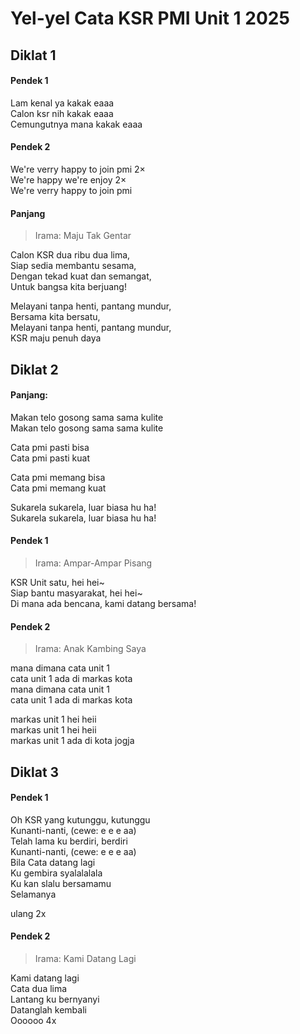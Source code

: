 # Yel-yel Cata KSR PMI Unit 1 2025

## Diklat 1

#### Pendek 1

Lam kenal ya kakak eaaa\
Calon ksr nih kakak eaaa\
Cemungutnya mana kakak eaaa

#### Pendek 2

We're verry happy to join pmi 2×\
We're happy we're enjoy 2×\
We're verry happy to join pmi

#### Panjang

> Irama: Maju Tak Gentar

Calon KSR dua ribu dua lima,\
Siap sedia membantu sesama,\
Dengan tekad kuat dan semangat,\
Untuk bangsa kita berjuang!

Melayani tanpa henti, pantang mundur,\
Bersama kita bersatu,\
Melayani tanpa henti, pantang mundur,\
KSR maju penuh daya

## **Diklat 2**

#### Panjang:

Makan telo gosong sama sama kulite\
Makan telo gosong sama sama kulite

Cata pmi pasti bisa\
Cata pmi pasti kuat

Cata pmi memang bisa\
Cata pmi memang kuat

Sukarela sukarela, luar biasa hu ha!\
Sukarela sukarela, luar biasa hu ha!

#### Pendek 1

> Irama: Ampar-Ampar Pisang

KSR Unit satu, hei hei~\
Siap bantu masyarakat, hei hei~\
Di mana ada bencana, kami datang bersama!

#### Pendek 2

> Irama: Anak Kambing Saya

mana dimana cata unit 1\
cata unit 1 ada di markas kota\
mana dimana cata unit 1\
cata unit 1 ada di markas kota

markas unit 1 hei heii\
markas unit 1 hei heii\
markas unit 1 ada di kota jogja

## **Diklat 3**

#### Pendek 1

Oh KSR yang kutunggu, kutunggu\
Kunanti-nanti, (cewe: e e e aa)\
Telah lama ku berdiri, berdiri\
Kunanti-nanti, (cewe: e e e aa)\
Bila Cata datang lagi\
Ku gembira syalalalala\
Ku kan slalu bersamamu\
Selamanya

ulang 2x

#### Pendek 2

> Irama: Kami Datang Lagi

Kami datang lagi\
Cata dua lima\
Lantang ku bernyanyi\
Datanglah kembali\
Oooooo 4x
